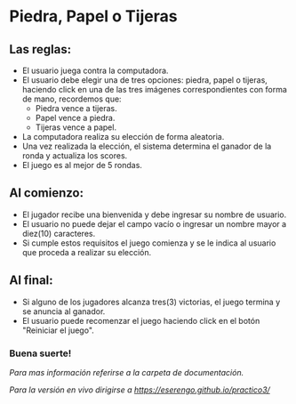 # Piedra, Papel o Tijeras

## Las reglas:
- El usuario juega contra la computadora.
- El usuario debe elegir una de tres opciones: piedra, papel o tijeras, haciendo click en una de las tres imágenes correspondientes con forma de mano, recordemos que:
    - Piedra vence a tijeras.
    - Papel vence a piedra.
    - Tijeras vence a papel.
- La computadora realiza su elección de forma aleatoria.
- Una vez realizada la elección, el sistema determina el ganador de la ronda y actualiza los scores.
- El juego es al mejor de 5 rondas.

## Al comienzo:
- El jugador recibe una bienvenida y debe ingresar su nombre de usuario.
- El usuario no puede dejar el campo vacío o ingresar un nombre mayor a diez(10) caracteres.
- Si cumple estos requisitos el juego comienza y se le indica al usuario que proceda a realizar su elección.

## Al final:
- Si alguno de los jugadores alcanza tres(3) victorias, el juego termina y se anuncia al ganador.
- El usuario puede recomenzar el juego haciendo click en el botón "Reiniciar el juego".

### Buena suerte!


*Para mas información referirse a la carpeta de documentación.*

*Para la versión en vivo dirigirse a https://eserengo.github.io/practico3/*